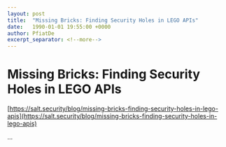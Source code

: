 ```yaml
---
layout: post
title:  "Missing Bricks: Finding Security Holes in LEGO APIs"
date:   1990-01-01 19:55:00 +0000
author: PfiatDe
excerpt_separator: <!--more-->
---
```


# Missing Bricks: Finding Security Holes in LEGO APIs
[https://salt.security/blog/missing-bricks-finding-security-holes-in-lego-apis](https://salt.security/blog/missing-bricks-finding-security-holes-in-lego-apis)

...
<!--more-->
